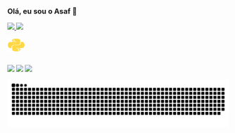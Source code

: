 ### Olá, eu sou o Asaf 👋

<!--
**AsafViana/AsafViana** is a ✨ _special_ ✨ repository because its `README.md` (this file) appears on your GitHub profile.

Here are some ideas to get you started:

- 🔭 Eu atualmente trabalho no Back-end
- 🌱 Estou estudando Python
- 📫 Como chegar até mim: Instagram-@asafaraujo
- ⚡ Curiosidades: Faço desenhos digitai e sou tecladista
-->
<div>
  <a href="https://github.com/AsafViana">
  <img height="180em" src="https://github-readme-stats.vercel.app/api?username=AsafVianashow_icons=true&theme=dracula&include_all_commits=true&count_private=true"/>
  <img height="180em" src="https://github-readme-stats.vercel.app/api/top-langs/?username=AsafViana&layout=compact&langs_count=7&theme=dracula"/>
</div>

<div style="display: inline_block"><br>
  <img align="center" alt="Asaf-Python" height="30" width="40" src="https://github.com/devicons/devicon/blob/master/icons/python/python-plain.svg">
</div>
  
  ##
  
<div> 
  <a href="https://instagram.com/asafaraujo" target="_blank"><img src="https://img.shields.io/badge/-Instagram-%23E4405F?style=for-the-badge&logo=instagram&logoColor=white" target="_blank"></a> 
  <a href = "mailto:asaff.viana@gmail.com"><img src="https://img.shields.io/badge/-Gmail-%23333?style=for-the-badge&logo=gmail&logoColor=white" target="_blank"></a>
  <a href="https://www.linkedin.com/in/asaf-araujo" target="_blank"><img src="https://img.shields.io/badge/-LinkedIn-%230077B5?style=for-the-badge&logo=linkedin&logoColor=white" target="_blank"></a> 
 
  ![Snake animation](https://github.com/AsafViana/AsafViana/blob/output/github-contribution-grid-snake.svg)
 
</div>
